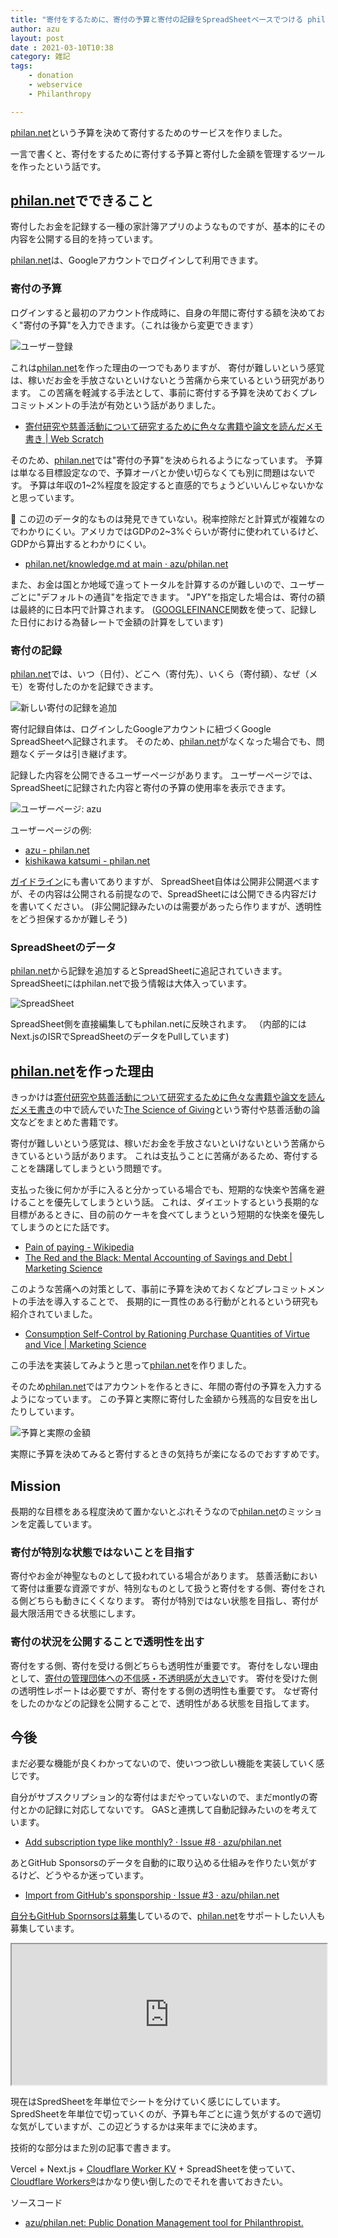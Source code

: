 ```yaml
---
title: "寄付をするために、寄付の予算と寄付の記録をSpreadSheetベースでつける philan.net というサービスを作った"
author: azu
layout: post
date : 2021-03-10T10:38
category: 雑記
tags:
    - donation
    - webservice
    - Philanthropy

---
```


[philan.net](https://philan.net/)という予算を決めて寄付するためのサービスを作りました。

一言で書くと、寄付をするために寄付する予算と寄付した金額を管理するツールを作ったという話です。

## [philan.net](https://philan.net/)でできること

寄付したお金を記録する一種の家計簿アプリのようなものですが、基本的にその内容を公開する目的を持っています。

[philan.net](https://philan.net/)は、Googleアカウントでログインして利用できます。

### 寄付の予算

ログインすると最初のアカウント作成時に、自身の年間に寄付する額を決めておく"寄付の予算"を入力できます。（これは後から変更できます）

![ユーザー登録](https://efcl.info/wp-content/uploads/2021/03/10-1615349000.png)

これは[philan.net](https://philan.net/)を作った理由の一つでもありますが、
寄付が難しいという感覚は、稼いだお金を手放さないといけないとう苦痛から来ているという研究があります。
この苦痛を軽減する手法として、事前に寄付する予算を決めておくプレコミットメントの手法が有効という話がありました。

- [寄付研究や慈善活動について研究するために色々な書籍や論文を読んだメモ書き | Web Scratch](https://efcl.info/2021/02/19/donation-philanthropy-study/)

そのため、[philan.net](https://philan.net/)では"寄付の予算"を決められるようになっています。
予算は単なる目標設定なので、予算オーバとか使い切らなくても別に問題はないです。
予算は年収の1~2%程度を設定すると直感的でちょうどいいんじゃないかなと思っています。

📝 この辺のデータ的なものは発見できていない。税率控除だと計算式が複雑なのでわかりにくい。アメリカではGDPの2~3%ぐらいが寄付に使われているけど、GDPから算出するとわかりにくい。

- [philan.net/knowledge.md at main · azu/philan.net](https://github.com/azu/philan.net/blob/main/docs/ja/knowledge.md)

また、お金は国とか地域で違ってトータルを計算するのが難しいので、ユーザーごとに"デフォルトの通貨"を指定できます。
"JPY"を指定した場合は、寄付の額は最終的に日本円で計算されます。
([GOOGLEFINANCE](https://support.google.com/docs/answer/3093281?hl=ja)関数を使って、記録した日付における為替レートで金額の計算をしています)

### 寄付の記録

[philan.net](https://philan.net/)では、いつ（日付）、どこへ（寄付先）、いくら（寄付額）、なぜ（メモ）を寄付したのかを記録できます。

![新しい寄付の記録を追加](https://efcl.info/wp-content/uploads/2021/03/10-1615336337.png)

寄付記録自体は、ログインしたGoogleアカウントに紐づくGoogle SpreadSheetへ記録されます。
そのため、[philan.net](https://philan.net/)がなくなった場合でも、問題なくデータは引き継げます。

記録した内容を公開できるユーザーページがあります。
ユーザーページでは、SpreadSheetに記録された内容と寄付の予算の使用率を表示できます。

![ユーザーページ: azu](https://efcl.info/wp-content/uploads/2021/03/10-1615337108.png)

ユーザーページの例:

- [azu - philan.net](https://philan.net/user/azu)
- [kishikawa katsumi - philan.net](https://philan.net/user/kishikawakatsumi)

[ガイドライン](https://github.com/azu/philan.net/blob/main/docs/ja/rule.md)にも書いてありますが、
SpreadSheet自体は公開非公開選べますが、その内容は公開される前提なので、SpreadSheetには公開できる内容だけを書いてください。
(非公開記録みたいのは需要があったら作りますが、透明性をどう担保するかが難しそう)

### SpreadSheetのデータ

[philan.net](https://philan.net/)から記録を追加するとSpreadSheetに追記されていきます。
SpreadSheetにはphilan.netで扱う情報は大体入っています。

![SpreadSheet](https://efcl.info/wp-content/uploads/2021/03/10-1615345330.png)

SpreadSheet側を直接編集してもphilan.netに反映されます。
（内部的にはNext.jsのISRでSpreadSheetのデータをPullしています)

## [philan.net](https://philan.net/)を作った理由

きっかけは[寄付研究や慈善活動について研究するために色々な書籍や論文を読んだメモ書き](https://efcl.info/2021/02/19/donation-philanthropy-study/)の中で読んでいた[The Science of Giving](https://www.amazon.com/dp/B004QM9VT4/)という寄付や慈善活動の論文などをまとめた書籍です。

寄付が難しいという感覚は、稼いだお金を手放さないといけないという苦痛からきているという話があります。
これは支払うことに苦痛があるため、寄付することを躊躇してしまうという問題です。

支払った後に何かが手に入ると分かっている場合でも、短期的な快楽や苦痛を避けることを優先してしまうという話。
これは、ダイエットするという長期的な目標があるときに、目の前のケーキを食べてしまうという短期的な快楽を優先してしまうのとにた話です。

- [Pain of paying - Wikipedia](https://en.wikipedia.org/wiki/Pain_of_paying)
- [The Red and the Black: Mental Accounting of Savings and Debt | Marketing Science](https://pubsonline.informs.org/doi/abs/10.1287/mksc.17.1.4)

このような苦痛への対策として、事前に予算を決めておくなどプレコミットメントの手法を導入することで、
長期的に一貫性のある行動がとれるという研究も紹介されていました。

- [Consumption Self-Control by Rationing Purchase Quantities of Virtue and Vice | Marketing Science](https://pubsonline.informs.org/doi/abs/10.1287/mksc.17.4.317)

この手法を実装してみようと思って[philan.net](https://philan.net/)を作りました。

そのため[philan.net](https://philan.net/)ではアカウントを作るときに、年間の寄付の予算を入力するようになっています。
この予算と実際に寄付した金額から残高的な目安を出したりしています。

![予算と実際の金額](https://efcl.info/wp-content/uploads/2021/03/10-1615346826.png)

実際に予算を決めてみると寄付するときの気持ちが楽になるのでおすすめです。

## Mission

長期的な目標をある程度決めて置かないとぶれそうなので[philan.net](https://philan.net/)のミッションを定義しています。

### 寄付が特別な状態ではないことを目指す

寄付やお金が神聖なものとして扱われている場合があります。
慈善活動において寄付は重要な資源ですが、特別なものとして扱うと寄付をする側、寄付をされる側どちらも動きにくくなります。
寄付が特別ではない状態を目指し、寄付が最大限活用できる状態にします。

### 寄付の状況を公開することで透明性を出す

寄付をする側、寄付を受ける側どちらも透明性が重要です。
寄付をしない理由として、[寄付の管理団体への不信感・不透明感が大きい](https://core.ac.uk/download/pdf/228068334.pdf)です。
寄付を受けた側の透明性レポートは必要ですが、寄付をする側の透明性も重要です。
なぜ寄付をしたのかなどの記録を公開することで、透明性がある状態を目指してます。

## 今後

まだ必要な機能が良くわかってないので、使いつつ欲しい機能を実装していく感じです。

自分がサブスクリプション的な寄付はまだやっていないので、まだmontlyの寄付とかの記録に対応してないです。
GASと連携して自動記録みたいのを考えています。

- [Add subscription type like monthly? · Issue #8 · azu/philan.net](https://github.com/azu/philan.net/issues/8)

あとGitHub Sponsorsのデータを自動的に取り込める仕組みを作りたい気がするけど、どうやるか迷っています。

- [Import from GitHub's sponsporship · Issue #3 · azu/philan.net](https://github.com/azu/philan.net/issues/3)

[自分もGitHub Spornsorsは募集](https://github.com/sponsors/azu)しているので、[philan.net](https://philan.net/)をサポートしたい人も募集しています。

<iframe src="https://github.com/sponsors/azu/card" title="Sponsor azu" height="225" width="100%"></iframe>

現在はSpredSheetを年単位でシートを分けていく感じにしています。
SpredSheetを年単位で切っていくのが、予算も年ごとに違う気がするので適切な気がしていますが、この辺どうするかは来年までに決めます。

技術的な部分はまた別の記事で書きます。

Vercel + Next.js + [Cloudflare Worker KV](https://www.cloudflare.com/ja-jp/products/workers-kv/) + SpreadSheetを使っていて、
[Cloudflare Workers®](https://workers.cloudflare.com/)はかなり使い倒したのでそれを書いておきたい。

ソースコード

- [azu/philan.net: Public Donation Management tool for Philanthropist.](https://github.com/azu/philan.net)
